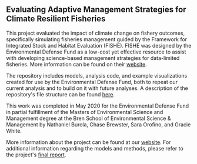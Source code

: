 ## Evaluating Adaptive Management Strategies for Climate Resilient Fisheries 

This project evaluated the impact of climate change on fishery outcomes, specifically simulating fisheries management guided by the Framework for Integrated Stock and Habitat Evaluation (FISHE). FISHE was designed by the Environmental Defense Fund as a low-cost yet effective resource to assist with developing science-based management strategies for data-limited fisheries. More information can be found on their [website](http://fishe.edf.org/).  

The repository includes models, analysis code, and example visualizations created for use by the Environmental Defense Fund, both to repeat our current analysis and to build on it with future analyses. A description of the repository's file structure can be found [here]().   

This work was completed in May 2020 for the Environmental Defense Fund in partial fulfillment of the Masters of Environmental Science and Management degree at the Bren School of Environmental Science & Management by Nathaniel Burola, Chase Brewster, Sara Orofino, and Gracie White.  

More information about the project can be found at our [website](). For additional information regarding the models and methods, please refer to the project's [final report]().   
